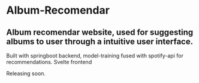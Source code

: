 # Album-Recomendar

## Album recomendar website, used for suggesting albums to user through a intuitive user interface. 

Built with springboot backend, model-training fused with spotify-api for recommendations. Svelte frontend

Releasing soon.
